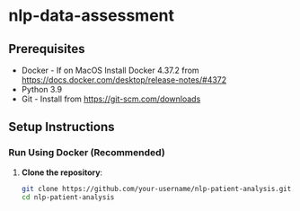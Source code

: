 # nlp-data-assessment

## Prerequisites

- Docker - If on MacOS Install Docker 4.37.2 from https://docs.docker.com/desktop/release-notes/#4372
- Python 3.9 
- Git - Install from https://git-scm.com/downloads

## Setup Instructions

### Run Using Docker (Recommended)

1. **Clone the repository**:
   ```bash
   git clone https://github.com/your-username/nlp-patient-analysis.git
   cd nlp-patient-analysis
